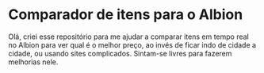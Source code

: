 # Comparador de itens para o Albion
Olá, criei esse repositório para me ajudar a comparar itens em tempo real no Albion para ver qual é o melhor preço, ao invés de ficar indo de cidade a cidade, ou usando sites complicados.
Sintam-se livres para fazerem melhorias nele.
